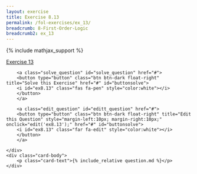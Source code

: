 ```yaml
---
layout: exercise
title: Exercise 8.13
permalink: /fol-exercises/ex_13/
breadcrumb: 8-First-Order-Logic
breadcrumb2: ex_13
---
```


{% include mathjax_support %}

<div class="card">
    <div class="card-header p-2">
        <a href='#' class="p-2">Exercise 13
        </a>

        <a class="solve_question" id="solve_question" href="#">
        <button type="button" class="btn btn-dark float-right" title="Solve this Exercise" href="#" id="buttonsolve">
        <i id="ex8.13" class="fas fa-pen" style="color:white"></i>
        </button>
        </a>

        <a class="edit_question" id="editt_question" href="#">
        <button type="button" class="btn btn-dark float-right" title="Edit this Question" style="margin-left:10px; margin-right:10px;" onclick="edit('ex8.13');" href="#" id="buttonsolve">
        <i id="ex8.13" class="far fa-edit" style="color:white"></i>
        </button>
        </a>

    </div>
    <div class="card-body">
        <p class="card-text">{% include_relative question.md %}</p>
    </div>
</div>

<br>
